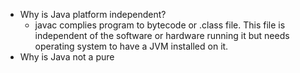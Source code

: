 * Why is Java platform independent?
  * javac complies program to bytecode or .class file. This file is independent of the software or hardware running it but needs operating system to have a JVM installed on it.
* Why is Java not a pure